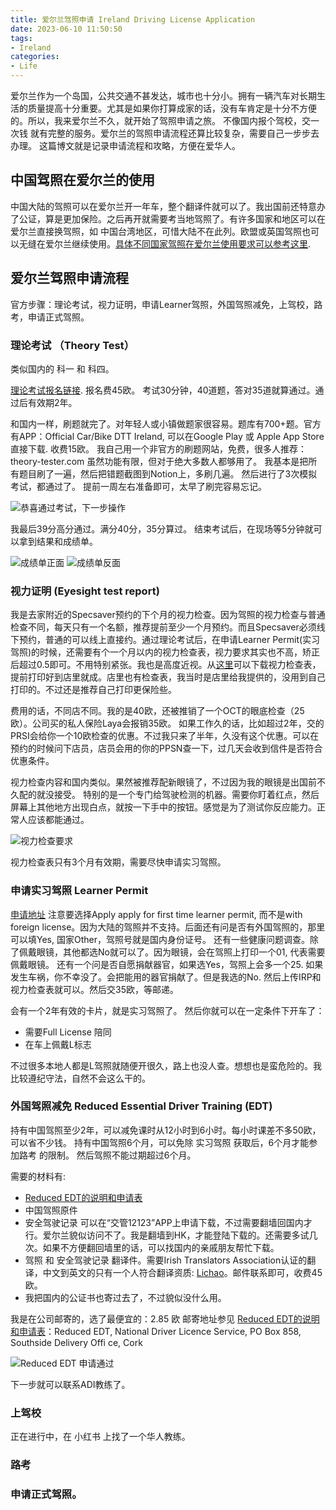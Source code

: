 ```yaml
---
title: 爱尔兰驾照申请 Ireland Driving License Application
date: 2023-06-10 11:50:50
tags:
- Ireland
categories:
- Life
---
```


爱尔兰作为一个岛国，公共交通不甚发达，城市也十分小。拥有一辆汽车对长期生活的质量提高十分重要。尤其是如果你打算成家的话，没有车肯定是十分不方便的。所以，我来爱尔兰不久，就开始了驾照申请之旅。
不像国内报个驾校，交一次钱 就有完整的服务。爱尔兰的驾照申请流程还算比较复杂，需要自己一步步去办理。
这篇博文就是记录申请流程和攻略，方便在爱华人。

<!-- more -->

## 中国驾照在爱尔兰的使用

中国大陆的驾照可以在爱尔兰开一年车，整个翻译件就可以了。我出国前还特意办了公证，算是更加保险。之后再开就需要考当地驾照了。有许多国家和地区可以在爱尔兰直接换驾照，如 中国台湾地区，可惜大陆不在此列。欧盟或英国驾照也可以无缝在爱尔兰继续使用。[具体不同国家驾照在爱尔兰使用要求可以参考这里](https://t.co/Tm6Szxm22v).

## 爱尔兰驾照申请流程

官方步骤：理论考试，视力证明，申请Learner驾照，外国驾照减免，上驾校，路考，申请正式驾照。

### 理论考试 （Theory Test）

类似国内的 科一 和 科四。

[理论考试报名链接](https://t.co/IBdjYMC5NS). 报名费45欧。
考试30分钟，40道题，答对35道就算通过。通过后有效期2年。

和国内一样，刷题就完了。对年轻人或小镇做题家很容易。题库有700+题。官方有APP：Official Car/Bike DTT Ireland, 可以在Google Play 或 Apple App Store直接下载. 收费15欧。
我自己用一个非官方的刷题网站，免费，很多人推荐：theory-tester.com
虽然功能有限，但对于绝大多数人都够用了。
我基本是把所有题目刷了一遍，然后把错题截图到Notion上，多刷几遍。
然后进行了3次模拟考试，都通过了。
提前一周左右准备即可，太早了刷完容易忘记。

![恭喜通过考试，下一步操作](/images/IrelandDriverLicense/DriverLicenseGuide.jpg)

我最后39分高分通过。满分40分，35分算过。
结束考试后，在现场等5分钟就可以拿到结果和成绩单。

![成绩单正面](/images/IrelandDriverLicense/DriverLicenseScore1.jpg)
![成绩单反面](/images/IrelandDriverLicense/DriverLicenseScore2.jpg)

### 视力证明 (Eyesight test report)

我是去家附近的Specsaver预约的下个月的视力检查。因为驾照的视力检查与普通检查不同，每天只有一个名额，推荐提前至少一个月预约。而且Specsaver必须线下预约，普通的可以线上直接约。通过理论考试后，在申请Learner Permit(实习驾照)的时候，还需要有个一个月以内的视力检查表，视力要求其实也不高，矫正后超过0.5即可。不用特别紧张。我也是高度近视。从[这里](https://t.co/MYsibOUOyX)可以下载视力检查表，提前打印好到店里就成。店里也有检查表，我当时是店里给我提供的，没用到自己打印的。不过还是推荐自己打印更保险些。

费用的话，不同店不同。我的是40欧，还被推销了一个OCT的眼底检查（25欧）。公司买的私人保险Laya会报销35欧。
如果工作久的话，比如超过2年，交的PRSI会给你一个10欧检查的优惠。不过我只来了半年，久没有这个优惠。可以在预约的时候问下店员，店员会用的你的PPSN查一下，过几天会收到信件是否符合优惠条件。

视力检查内容和国内类似。果然被推荐配新眼镜了，不过因为我的眼镜是出国前不久配的就没接受。
特别的是一个专门给驾驶检测的机器。需要你盯着红点，然后屏幕上其他地方出现白点，就按一下手中的按钮。感觉是为了测试你反应能力。正常人应该都能通过。

![视力检查要求](/images/IrelandDriverLicense/Eyesight-requirements.jpeg)

视力检查表只有3个月有效期，需要尽快申请实习驾照。

### 申请实习驾照 Learner Permit

[申请地址](https://ndls.rsa.ie/)
注意要选择Apply apply for first time learner permit, 而不是with foreign license。因为大陆的驾照并不支持。后面还有问是否有外国驾照的，那里可以填Yes, 国家Other，驾照号就是国内身份证号。
还有一些健康问题调查。除了佩戴眼镜，其他都选No就可以了。因为眼镜，会在驾照上打印一个01, 代表需要佩戴眼镜。
还有一个问是否自愿捐献器官，如果选Yes，驾照上会多一个25. 如果发生车祸，你不幸没了。会把能用的器官捐献了。但是我选的No.
然后上传IRP和视力检查表就可以。然后交35欧，等邮递。

会有一个2年有效的卡片，就是实习驾照了。
然后你就可以在一定条件下开车了：
- 需要Full License 陪同
- 在车上佩戴L标志

不过很多本地人都是L驾照就随便开很久，路上也没人查。想想也是蛮危险的。我比较遵纪守法，自然不会这么干的。

### 外国驾照减免 Reduced Essential Driver Training (EDT)

持有中国驾照至少2年，可以减免课时从12小时到6小时。每小时课差不多50欧，可以省不少钱。
持有中国驾照6个月，可以免除 实习驾照 获取后，6个月才能参加路考 的限制。
然后驾照不能过期超过6个月。

需要的材料有:
- [Reduced EDT的说明和申请表](https://www.ndls.ie/images/Documents/Forms/169030%20RSA%20Reduced%20EDT%20App%20Form%201405_Web_HR.pdf)
- 中国驾照原件
- 安全驾驶记录 可以在“交管12123”APP上申请下载，不过需要翻墙回国内才行。爱尔兰貌似访问不了。我是翻墙到HK，才能登陆下载的。还需要多试几次。如果不方便翻回墙里的话，可以找国内的亲戚朋友帮忙下载。
- 驾照 和 安全驾驶记录 翻译件。需要Irish Translators Association认证的翻译，中文到英文的只有一个人符合翻译资质: [Lichao](https://www.translatorsassociation.ie/translator-interpreter-search/member-details/?id=1184)。邮件联系即可，收费45欧。
- 我把国内的公证书也寄过去了，不过貌似没什么用。

我是在公司邮寄的，选了最便宜的：2.85 欧
邮寄地址参见 [Reduced EDT的说明和申请表](https://www.ndls.ie/images/Documents/Forms/169030%20RSA%20Reduced%20EDT%20App%20Form%201405_Web_HR.pdf)：Reduced EDT, National Driver Licence Service, PO Box 858, Southside Delivery Offi ce, Cork

![Reduced EDT 申请通过](/images/IrelandDriverLicense/Reduced-EDT.jpg)

下一步就可以联系ADI教练了。

### 上驾校

正在进行中，在 小红书 上找了一个华人教练。

### 路考

### 申请正式驾照。